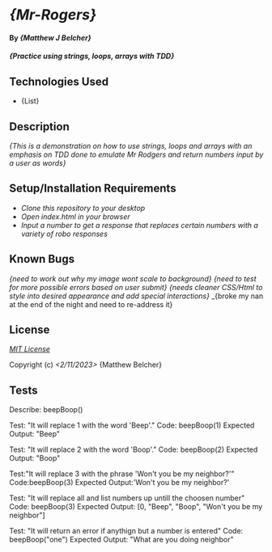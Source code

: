 # _{Mr-Rogers}_

#### By _**{Matthew J Belcher}**_

#### _{Practice using strings, loops, arrays with TDD}_

## Technologies Used

* {List}

## Description

_{This is a demonstration on how to use strings, loops and arrays with an emphasis on TDD done to emulate Mr Rodgers and return numbers input by a user as words}_

## Setup/Installation Requirements

* _Clone this repository to your desktop_
* _Open index.html in your browser_
* _Input a number to get a response that replaces certain numbers with a variety of robo responses_
## Known Bugs

_{need to work out why my image wont scale to background}_
_{need to test for more possible errors based on user submit}_
_{needs cleaner CSS/Html to style into desired appearance and add special interactions}_
_{broke my nan at the end of the night and need to re-address it}

## License

_[MIT License](https://opensource.org/licenses/MIT)_

Copyright (c) _<2/11/2023>_ {Matthew Belcher}

## Tests

Describe: beepBoop()

Test: "It will replace 1 with the word 'Beep'."
Code: beepBoop(1)
Expected Output: "Beep"

Test: "It will replace 2 with the word 'Boop'."
Code: beepBoop(2)
Expected Output: "Boop"

Test:"It will replace 3 with the phrase 'Won't you be my neighbor?'"
Code:beepBoop(3)
Expected Output:'Won't you be my neighbor?'

Test: "It will replace all and list numbers up untill the choosen number"
Code: beepBoop(3)
Expected Output: [0, "Beep", "Boop", "Won't you be my neighbor"]

Test: "It will return an error if anythign but a number is entered"
Code: beepBoop("one")
Expected Output: "What are you doing neighbor"


<!-- Describe: roboRogers()

Test: Don't Test UI
Code: Nevermind
Expected Output: -->